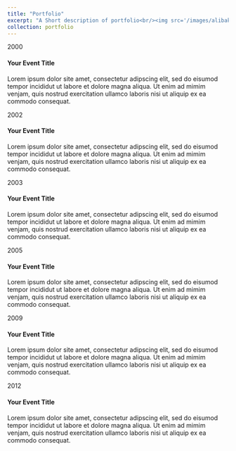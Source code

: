 ```yaml
---
title: "Portfolio"
excerpt: "A Short description of portfolio<br/><img src='/images/alibakhshi.jpg'>"
collection: portfolio
---
```

<link rel="stylesheet" href="{{https://cdnjs.cloudflare.com}}/ajax/libs/normalize/5.0.0/normalize.min.css">
<link rel="stylesheet" href="{{https://cdnjs.cloudflare.com}}/ajax/libs/Swiper/3.4.2/css/swiper.min.css">
<link rel="stylesheet" href="{{https://fonts.googleapis.com}}/css?family=Open+Sans:300,400,700,800">
<link rel="stylesheet" href="{{base_path}}/assets/css/styletimeline.css">
<script src="{{base_path}}/assets/js/function.js"></script>
<div class="container">
  <div class="timeline">
    <div class="swiper-container">
      <div class="swiper-wrapper">
        <div class="swiper-slide" style="background-image: url(https://picsum.photos/1920/500?random=1);" data-year="2000">
          <div class="swiper-slide-content"><span class="timeline-year">2000</span>
            <h4 class="timeline-title">Your Event Title</h4>
            <p class="timeline-text">Lorem ipsum dolor site amet, consectetur adipscing elit, sed do eisumod tempor incididut ut labore et dolore magna aliqua. Ut enim ad mimim venjam, quis nostrud exercitation ullamco laboris nisi ut aliquip ex ea commodo consequat.</p>
          </div>
        </div>
        <div class="swiper-slide" style="background-image: url(https://picsum.photos/1920/500?random=2);" data-year="2002">
          <div class="swiper-slide-content"><span class="timeline-year">2002</span>
            <h4 class="timeline-title">Your Event Title</h4>
            <p class="timeline-text">Lorem ipsum dolor site amet, consectetur adipscing elit, sed do eisumod tempor incididut ut labore et dolore magna aliqua. Ut enim ad mimim venjam, quis nostrud exercitation ullamco laboris nisi ut aliquip ex ea commodo consequat.</p>
          </div>
        </div>
        <div class="swiper-slide" style="background-image: url(https://picsum.photos/1920/500?random=3);" data-year="2003">
          <div class="swiper-slide-content"><span class="timeline-year">2003</span>
            <h4 class="timeline-title">Your Event Title</h4>
            <p class="timeline-text">Lorem ipsum dolor site amet, consectetur adipscing elit, sed do eisumod tempor incididut ut labore et dolore magna aliqua. Ut enim ad mimim venjam, quis nostrud exercitation ullamco laboris nisi ut aliquip ex ea commodo consequat.</p>
          </div>
        </div>
        <div class="swiper-slide" style="background-image: url(https://picsum.photos/1920/500?random=4);" data-year="2005">
          <div class="swiper-slide-content"><span class="timeline-year">2005</span>
            <h4 class="timeline-title">Your Event Title</h4>
            <p class="timeline-text">Lorem ipsum dolor site amet, consectetur adipscing elit, sed do eisumod tempor incididut ut labore et dolore magna aliqua. Ut enim ad mimim venjam, quis nostrud exercitation ullamco laboris nisi ut aliquip ex ea commodo consequat.</p>
          </div>
        </div>
        <div class="swiper-slide" style="background-image: url(https://picsum.photos/1920/500?random=5);" data-year="2009">
          <div class="swiper-slide-content"><span class="timeline-year">2009</span>
            <h4 class="timeline-title">Your Event Title</h4>
            <p class="timeline-text">Lorem ipsum dolor site amet, consectetur adipscing elit, sed do eisumod tempor incididut ut labore et dolore magna aliqua. Ut enim ad mimim venjam, quis nostrud exercitation ullamco laboris nisi ut aliquip ex ea commodo consequat.</p>
          </div>
        </div>
        <div class="swiper-slide" style="background-image: url(https://picsum.photos/1920/500?random=6);" data-year="2012">
          <div class="swiper-slide-content"><span class="timeline-year">2012</span>
            <h4 class="timeline-title">Your Event Title</h4>
            <p class="timeline-text">Lorem ipsum dolor site amet, consectetur adipscing elit, sed do eisumod tempor incididut ut labore et dolore magna aliqua. Ut enim ad mimim venjam, quis nostrud exercitation ullamco laboris nisi ut aliquip ex ea commodo consequat.</p>
          </div>
        </div>
      </div>
      <div class="swiper-button-prev"></div>
      <div class="swiper-button-next"></div>
      <div class="swiper-pagination"></div>
    </div>
  </div>
</div>

